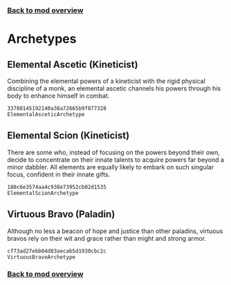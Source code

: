 ### [Back to mod overview](./README.md)

# Archetypes

## Elemental Ascetic (Kineticist)

Combining the elemental powers of a kineticist with the rigid physical discipline of a monk, an elemental ascetic channels his powers through his body to enhance himself in combat.

`33780145192140a38a72665b9f877328`  
`ElementalAsceticArchetype`  

## Elemental Scion (Kineticist)

There are some who, instead of focusing on the powers beyond their own, decide to concentrate on their innate talents to acquire powers far beyond a minor dabbler. All elements are equally likely to embark on such singular focus, confident in their innate gifts.

`180c6e3574aa4c938e73952cb02d1535`  
`ElementalScionArchetype`  

## Virtuous Bravo (Paladin)

Although no less a beacon of hope and justice than other paladins, virtuous bravos rely on their wit and grace rather than might and strong armor.

`cf73ad27ebb04d03aecab5d1930cbc2c`  
`VirtuousBravoArchetype`  


### [Back to mod overview](./README.md)
